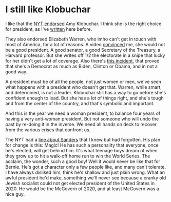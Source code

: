 # I still like Klobuchar
I like that the <a href="https://www.nytimes.com/interactive/2020/01/19/opinion/amy-klobuchar-elizabeth-warren-nytimes-endorsement.html">NYT endorsed</a> Amy Klobuchar. I think she is the right choice for president, as I've <a href="http://scripting.com/2018/11/23/205133.html">written</a> here before. 

They also endorsed Elizabeth Warren, who imho can't get in touch with most of America, for a lot of reasons. A video <a href="http://scripting.com/2019/11/05/212459.html">convinced</a> me, she would not be a good president. A good senator, a good Secretary of the Treasury, a Harvard professor. But she writes off 1/2 the electorate in a snipe that lucky for her didn't get a lot of coverage. Also there's <a href="http://scripting.com/liveblog/users/davewiner/2016/02/18/1034.html">this incident</a>, that proved that she's a Democrat as much as Biden, Clinton or Obama, and in not a good way. 

A president must be of all the people, not just women or men, we've seen what happens with a president who doesn't get that. Warren, while smart, and determined, is not a leader. Klobuchar still has a way to go before she's confident enough to lead. But she has a lot of things right, and she's tough and from the center of the country, and that's symbolic and important. 

And this is the year we need a woman president, to balance four years of having a very anti-woman president. But not someone who will undo the past by re-doing it in the inverse. We need all hands on deck to recover from the various crises that confront us. 

The NYT had a <a href="http://scripting.com/images/2020/01/20/nytOnSanders.png">line about Sanders</a> that I knew but had forgotten. His plan for change is this: Magic! He has such a personality that everyone, once he's elected, will get behind him. It's what teenage boys dream of when they grow up to hit a walk-off home run to win the World Series. The acclaim, the wonder, such a good boy! Well it would never be like that for Bernie. He's got a character only a few people like, and many can't tolerate. I have always disliked him, think he's shallow and just plain wrong. What an awful president he'd make, something we'll never see because a cranky old Jewish socialist could not get elected president of the United States in 2020. He would be the McGovern of 2020, and at least McGovern was a nice guy.

